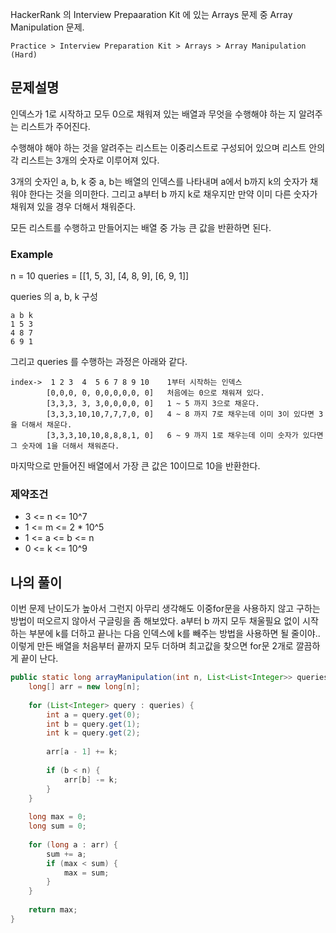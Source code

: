 HackerRank 의 Interview Prepaaration Kit 에 있는 Arrays 문제 중 Array Manipulation 문제.

`Practice > Interview Preparation Kit > Arrays > Array Manipulation (Hard)`

## 문제설명

인덱스가 1로 시작하고 모두 0으로 채워져 있는 배열과 무엇을 수행해야 하는 지 알려주는 리스트가 주어진다.

수행해야 해야 하는 것을 알려주는 리스트는 이중리스트로 구성되어 있으며 리스트 안의 각 리스트는 3개의 숫자로 이루어져 있다.

3개의 숫자인 a, b, k 중 a, b는 배열의 인덱스를 나타내며 a에서 b까지 k의 숫자가 채워야 한다는 것을 의미한다. 
그리고 a부터 b 까지 k로 채우지만 만약 이미 다른 숫자가 채워져 있을 경우 더해서 채워준다.

모든 리스트를 수행하고 만들어지는 배열 중 가능 큰 값을 반환하면 된다.

### Example

n = 10
queries = [[1, 5, 3], [4, 8, 9], [6, 9, 1]]

queries 의 a, b, k 구성
```text
a b k
1 5 3
4 8 7
6 9 1
```

그리고 queries 를 수행하는 과정은 아래와 같다.
```text
index->	 1 2 3  4  5 6 7 8 9 10    1부터 시작하는 인덱스
        [0,0,0, 0, 0,0,0,0,0, 0]   처음에는 0으로 채워져 있다.
        [3,3,3, 3, 3,0,0,0,0, 0]   1 ~ 5 까지 3으로 채운다.
        [3,3,3,10,10,7,7,7,0, 0]   4 ~ 8 까지 7로 채우는데 이미 3이 있다면 3을 더해서 채운다.
        [3,3,3,10,10,8,8,8,1, 0]   6 ~ 9 까지 1로 채우는데 이미 숫자가 있다면 그 숫자에 1을 더해서 채워준다.
```

마지막으로 만들어진 배열에서 가장 큰 값은 10이므로 10을 반환한다.

### 제약조건

* 3 <= n <= 10^7
* 1 <= m <= 2 * 10^5
* 1 <= a <= b <= n
* 0 <= k <= 10^9

## 나의 풀이

이번 문제 난이도가 높아서 그런지 아무리 생각해도 이중for문을 사용하지 않고 구하는 방법이 떠오르지 않아서 구글링을 좀 해보았다.
a부터 b 까지 모두 채울필요 없이 시작하는 부분에 k를 더하고 끝나는 다음 인덱스에 k를 빼주는 방법을 사용하면 될 줄이야..
이렇게 만든 배열을 처음부터 끝까지 모두 더하며 최고값을 찾으면 for문 2개로 깔끔하게 끝이 난다.

```java
public static long arrayManipulation(int n, List<List<Integer>> queries) {
    long[] arr = new long[n];
    
    for (List<Integer> query : queries) {
        int a = query.get(0);
        int b = query.get(1);
        int k = query.get(2);
        
        arr[a - 1] += k;
        
        if (b < n) {
            arr[b] -= k;
        }
    }
    
    long max = 0;
    long sum = 0;
    
    for (long a : arr) {
        sum += a;
        if (max < sum) {
            max = sum;
        }
    }
    
    return max;
}
```